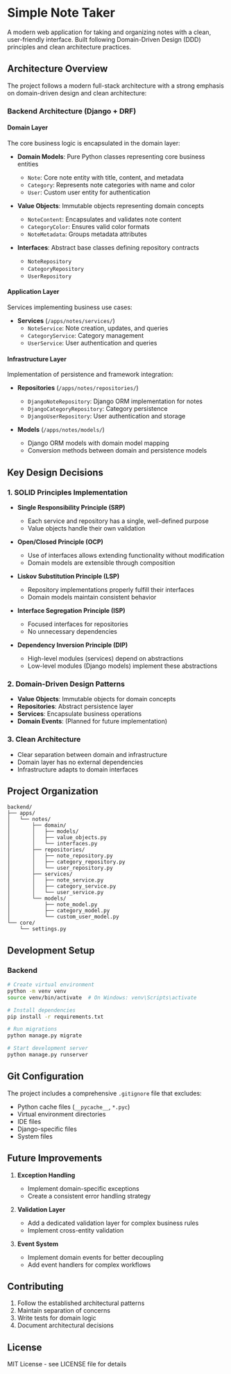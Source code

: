 # Simple Note Taker

A modern web application for taking and organizing notes with a clean, user-friendly interface. Built following Domain-Driven Design (DDD) principles and clean architecture practices.

## Architecture Overview

The project follows a modern full-stack architecture with a strong emphasis on domain-driven design and clean architecture:

### Backend Architecture (Django + DRF)

#### Domain Layer
The core business logic is encapsulated in the domain layer:

- **Domain Models**: Pure Python classes representing core business entities
  - `Note`: Core note entity with title, content, and metadata
  - `Category`: Represents note categories with name and color
  - `User`: Custom user entity for authentication

- **Value Objects**: Immutable objects representing domain concepts
  - `NoteContent`: Encapsulates and validates note content
  - `CategoryColor`: Ensures valid color formats
  - `NoteMetadata`: Groups metadata attributes

- **Interfaces**: Abstract base classes defining repository contracts
  - `NoteRepository`
  - `CategoryRepository`
  - `UserRepository`

#### Application Layer
Services implementing business use cases:

- **Services** (`/apps/notes/services/`)
  - `NoteService`: Note creation, updates, and queries
  - `CategoryService`: Category management
  - `UserService`: User authentication and queries

#### Infrastructure Layer
Implementation of persistence and framework integration:

- **Repositories** (`/apps/notes/repositories/`)
  - `DjangoNoteRepository`: Django ORM implementation for notes
  - `DjangoCategoryRepository`: Category persistence
  - `DjangoUserRepository`: User authentication and storage

- **Models** (`/apps/notes/models/`)
  - Django ORM models with domain model mapping
  - Conversion methods between domain and persistence models

## Key Design Decisions

### 1. SOLID Principles Implementation

- **Single Responsibility Principle (SRP)**
  - Each service and repository has a single, well-defined purpose
  - Value objects handle their own validation

- **Open/Closed Principle (OCP)**
  - Use of interfaces allows extending functionality without modification
  - Domain models are extensible through composition

- **Liskov Substitution Principle (LSP)**
  - Repository implementations properly fulfill their interfaces
  - Domain models maintain consistent behavior

- **Interface Segregation Principle (ISP)**
  - Focused interfaces for repositories
  - No unnecessary dependencies

- **Dependency Inversion Principle (DIP)**
  - High-level modules (services) depend on abstractions
  - Low-level modules (Django models) implement these abstractions

### 2. Domain-Driven Design Patterns

- **Value Objects**: Immutable objects for domain concepts
- **Repositories**: Abstract persistence layer
- **Services**: Encapsulate business operations
- **Domain Events**: (Planned for future implementation)

### 3. Clean Architecture

- Clear separation between domain and infrastructure
- Domain layer has no external dependencies
- Infrastructure adapts to domain interfaces

## Project Organization

```
backend/
├── apps/
│   └── notes/
│       ├── domain/
│       │   ├── models/
│       │   ├── value_objects.py
│       │   └── interfaces.py
│       ├── repositories/
│       │   ├── note_repository.py
│       │   ├── category_repository.py
│       │   └── user_repository.py
│       ├── services/
│       │   ├── note_service.py
│       │   ├── category_service.py
│       │   └── user_service.py
│       └── models/
│           ├── note_model.py
│           ├── category_model.py
│           └── custom_user_model.py
└── core/
    └── settings.py
```

## Development Setup

### Backend
```bash
# Create virtual environment
python -m venv venv
source venv/bin/activate  # On Windows: venv\Scripts\activate

# Install dependencies
pip install -r requirements.txt

# Run migrations
python manage.py migrate

# Start development server
python manage.py runserver
```

## Git Configuration

The project includes a comprehensive `.gitignore` file that excludes:
- Python cache files (`__pycache__`, `*.pyc`)
- Virtual environment directories
- IDE files
- Django-specific files
- System files

## Future Improvements

1. **Exception Handling**
   - Implement domain-specific exceptions
   - Create a consistent error handling strategy

2. **Validation Layer**
   - Add a dedicated validation layer for complex business rules
   - Implement cross-entity validation

3. **Event System**
   - Implement domain events for better decoupling
   - Add event handlers for complex workflows

## Contributing

1. Follow the established architectural patterns
2. Maintain separation of concerns
3. Write tests for domain logic
4. Document architectural decisions

## License

MIT License - see LICENSE file for details